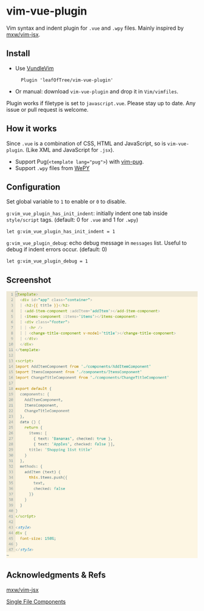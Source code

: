 # vim-vue-plugin

Vim syntax and indent plugin for `.vue` and `.wpy` files. Mainly inspired by [mxw/vim-jsx][1]. 

## Install

- Use [VundleVim][2]

        Plugin 'leafOfTree/vim-vue-plugin'

- Or manual: download `vim-vue-plugin` and drop it in `Vim/vimfiles`.

Plugin works if filetype is set to `javascript.vue`. Please stay up to date. Any issue or pull request is welcome.

## How it works

Since `.vue` is a combination of CSS, HTML and JavaScript, so is `vim-vue-plugin`. (Like XML and JavaScript for `.jsx`).

- Support Pug(`<template lang="pug">`) with [vim-pug][4].
- Support `.wpy` files from [WePY](https://tencent.github.io/wepy)


## Configuration

Set global variable to `1` to enable or `0` to disable.

`g:vim_vue_plugin_has_init_indent`: initially indent one tab inside `style/script` tags. (default: 0 for `.vue` and 1 for `.wpy`)

    let g:vim_vue_plugin_has_init_indent = 1

`g:vim_vue_plugin_debug`: echo debug message in `messages` list. Useful to debug if indent errors occur. (default: 0)

    let g:vim_vue_plugin_debug = 1

## Screenshot

![screenshot](static/screenshot.png)

## Acknowledgments & Refs

[mxw/vim-jsx][1]

[Single File Components][3]

[1]: https://github.com/mxw/vim-jsx "mxw: vim-jsx"
[2]: https://github.com/VundleVim/Vundle.vim
[3]: https://vuejs.org/v2/guide/single-file-components.html
[4]: https://github.com/digitaltoad/vim-pug

